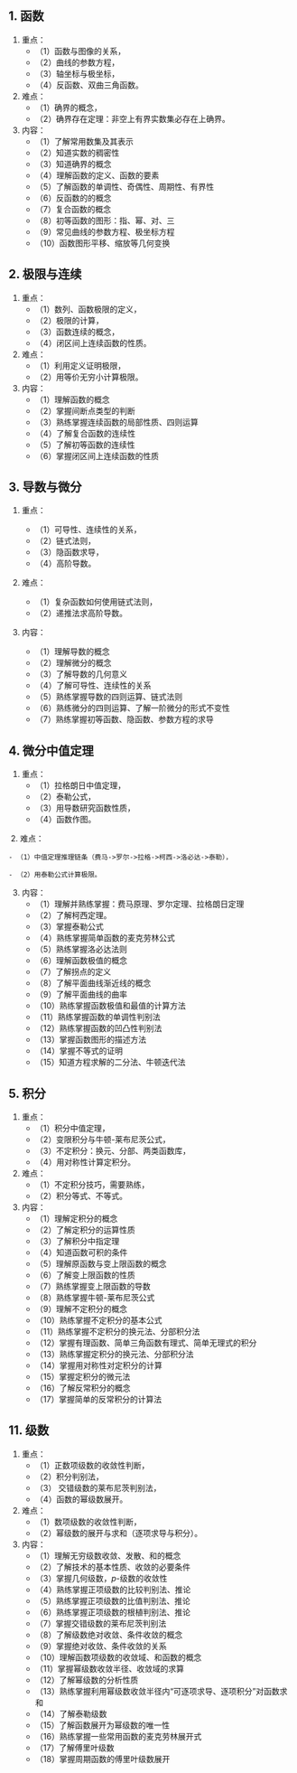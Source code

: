 ## 1. 函数

1. 重点：
	- （1）函数与图像的关系，
	- （2）曲线的参数方程，
	- （3）轴坐标与极坐标，
	- （4）反函数、双曲三角函数。
2. 难点：
	- （1）确界的概念，
	- （2）确界存在定理：非空上有界实数集必存在上确界。
3. 内容：
	- （1）了解常用数集及其表示
	- （2）知道实数的稠密性
	- （3）知道确界的概念
	- （4）理解函数的定义、函数的要素
	- （5）了解函数的单调性、奇偶性、周期性、有界性
	- （6）反函数的的概念
	- （7）复合函数的概念
	- （8）初等函数的图形：指、幂、对、三
	- （9）常见曲线的参数方程、极坐标方程
	- （10）函数图形平移、缩放等几何变换
## 2. 极限与连续

1. 重点：
	- （1）数列、函数极限的定义，
	- （2）极限的计算，
	- （3）函数连续的概念，
	- （4）闭区间上连续函数的性质。
2. 难点：
	- （1）利用定义证明极限，
	- （2）用等价无穷小计算极限。
3. 内容：
	- （1）理解函数的概念
	- （2）掌握间断点类型的判断
	- （3）熟练掌握连续函数的局部性质、四则运算
	- （4）了解复合函数的连续性
	- （5）了解初等函数的连续性
	- （6）掌握闭区间上连续函数的性质
## 3. 导数与微分

1. 重点：
	- （1）可导性、连续性的关系，
	- （2）链式法则，
	- （3）隐函数求导，
	- （4）高阶导数。

2. 难点：
	- （1）复杂函数如何使用链式法则，
	- （2）递推法求高阶导数。

3. 内容：
	- （1）理解导数的概念
	- （2）理解微分的概念
	- （3）了解导数的几何意义
	- （4）了解可导性、连续性的关系
	- （5）熟练掌握导数的四则运算、链式法则
	- （6）熟练微分的四则运算、了解一阶微分的形式不变性
	- （7）熟练掌握初等函数、隐函数、参数方程的求导

## 4. 微分中值定理 

1. 重点：
	- （1）拉格朗日中值定理，
	- （2）泰勒公式，
	- （3）用导数研究函数性质，
	- （4）函数作图。
	
 2. 难点：

	- （1）中值定理推理链条（费马->罗尔->拉格->柯西->洛必达->泰勒），

	- （2）用泰勒公式计算极限。

3. 内容：
	- （1）理解并熟练掌握：费马原理、罗尔定理、拉格朗日定理
	- （2）了解柯西定理。
	- （3）掌握泰勒公式
	- （4）熟练掌握简单函数的麦克劳林公式
	- （5）熟练掌握洛必达法则
	- （6）理解函数极值的概念
	- （7）了解拐点的定义
	- （8）了解平面曲线渐近线的概念
	- （9）了解平面曲线的曲率
	- （10）熟练掌握函数极值和最值的计算方法
	- （11）熟练掌握函数的单调性判别法
	- （12）熟练掌握函数的凹凸性判别法
	- （13）掌握函数图形的描述方法
	- （14）掌握不等式的证明
	- （15）知道方程求解的二分法、牛顿迭代法
## 5. 积分 

1. 重点：
	- （1）积分中值定理，
	- （2）变限积分与牛顿-莱布尼茨公式，
	- （3）不定积分：换元、分部、两类函数库，
	- （4）用对称性计算定积分。
2. 难点：
	- （1）不定积分技巧，需要熟练，
	- （2）积分等式、不等式。
3. 内容：
	- （1）理解定积分的概念
	- （2）了解定积分的运算性质
	- （3）了解积分中指定理
	- （4）知道函数可积的条件
	- （5）理解原函数与变上限函数的概念
	- （6）了解变上限函数的性质
	- （7）熟练掌握变上限函数的导数
	- （8）熟练掌握牛顿-莱布尼茨公式
	- （9）理解不定积分的概念
	- （10）熟练掌握不定积分的基本公式
	- （11）熟练掌握不定积分的换元法、分部积分法
	- （12）掌握有理函数、简单三角函数有理式、简单无理式的积分
	- （13）熟练掌握定积分的换元法、分部积分法
	- （14）掌握用对称性对定积分的计算
	- （15）掌握定积分的微元法
	- （16）了解反常积分的概念
	- （17）掌握简单的反常积分的计算法

## 11. 级数

1. 重点：
	- （1）正数项级数的收敛性判断，
	- （2）积分判别法，
	- （3） 交错级数的莱布尼茨判别法，
	- （4）函数的幂级数展开。
2. 难点：
	- （1）数项级数的收敛性判断，
	- （2）幂级数的展开与求和（逐项求导与积分）。
3. 内容：
	- （1）理解无穷级数收敛、发散、和的概念
	- （2）了解技术的基本性质、收敛的必要条件
	- （3）掌握几何级数，$p$-级数的收敛性
	- （4）熟练掌握正项级数的比较判别法、推论
	- （5）熟练掌握正项级数的比值判别法、推论
	- （6）熟练掌握正项级数的根植判别法、推论
	- （7）掌握交错级数的莱布尼茨判别法
	- （8）了解级数绝对收敛、条件收敛的概念
	- （9）掌握绝对收敛、条件收敛的关系
	- （10）理解函数项级数的收敛域、和函数的概念
	- （11）掌握幂级数收敛半径、收敛域的求算
	- （12）了解幂级数的分析性质
	- （13）熟练掌握利用幂级数收敛半径内“可逐项求导、逐项积分”对函数求和
	- （14）了解泰勒级数
	- （15）了解函数展开为幂级数的唯一性
	- （16）熟练掌握一些常用函数的麦克劳林展开式
	- （17）了解傅里叶级数
	- （18）掌握周期函数的傅里叶级数展开

